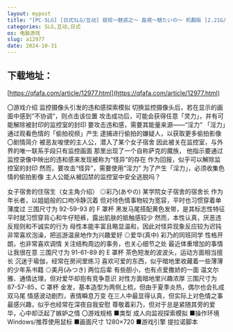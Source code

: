 ```yaml
---
layout: mypost
title: "[PC-SLG] [日式SLG/互动] 窥视～魅惑之～ 姦視～魅たいの～ 机翻版 [2.21G/多空/百度]"
categories: SLG,互动,日式
os: 电脑游戏
slug: a12977
date: 2024-10-31
---
```


## 下载地址：

[https://qfafa.com/article/12977.html](https://qfafa.com/article/12977.html)

〇游戏介绍
监控摄像头引发的违和感探索模拟
切换监控摄像头后，若在显示的画面中感到“不协调”，则点击该位置
攻击成功后，可能会获得任意「灵力」，并有可能解除被封印的监控室的封印
要攻击违和感，需要其能量来源——“淫力”
「淫力」通过观看色情的「偷拍视频」产生
逮捕进行偷拍的嫌疑人，以获取更多偷拍影像
〇剧情简介
被恶友唆使的主人公，潜入了某个女子宿舍
因此被关在监控室，与外界的唯一联系手段只有监控画面
那里出现了一个自称萨克的魔族，
他指示要通过监控录像中映出的违和感来发现被称为“怪异”的存在
作为回报，似乎可以解除监控室的封印
然而，要攻击“怪异”，需要使用“淫力”
为了产生「淫力」，必须收集色情的偷拍影像
主人公能从被囚禁的监控室中安全逃脱吗？

女子宿舍的住宿生（女主角介绍）
◎彩乃(あやの)
某学院女子宿舍的宿舍长
作为年长者，以姐姐般的口吻冷静沉着
但对待色情事物较为宽容，平时也习惯穿着单薄度过
三围尺寸为 92-59-93 的 F 罩杯
黑发马尾搭配黄色发带，是其标志性特征
平时就习惯穿背心和牛仔短裤，露出肌肤的抵触感较少
然而，本性认真，厌恶违反规则和不诚实的行为
母性本能丰富且略显温和，因此对怪异现象反应较为迟钝
非常喜欢泡澡，把巡游温泉地作为兴趣爱好
◎爱华(真中)
彩乃的同班同学
性格开朗，也非常喜欢调情
关注结构周边的事务，也关心细节之处
最近体重增加的事情让我很在意
三围尺寸为 91-61-89 的 E 罩杯
茶色短发的波波头，运动方面相当擅长
沉迷于瑜伽，经常在房间里练习
喜欢可爱的东西，似乎暗地里收藏着一些薄薄的少年系书籍
◎美月(みつき)
两位后辈
有些胆小，也有点爱撒娇的一面
温文尔雅、通情达理，但对爱华却抱有竞争意识
对性方面暗地里兴趣浓厚
三围尺寸为 87-57-85，C 罩杯
金发，基本造型为两侧上梳，但由于夏季炎热，偶尔也会扎成双马尾
情感波动剧烈，表情瞬息万变
在三人中最显得认真，但实际上对色情之事最感兴趣，似乎也经常在深夜自我安慰
尊敬着彩乃，但对于总是紧随其旁的爱华，心中却泛起了嫉妒之情
〇游戏规格
■类型 成人向监视探索模拟
■操作环境 Windows/推荐使用鼠标
■画面尺寸 1280×720
■游戏引擎 提拉诺脚本